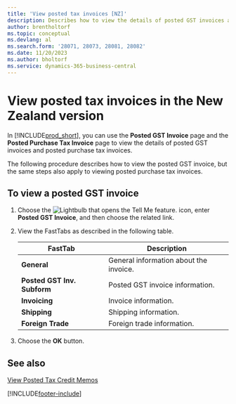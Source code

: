 ```yaml
---
title: 'View posted tax invoices [NZ]'
description: Describes how to view the details of posted GST invoices and posted purchase tax invoices in the New Zealand version.
author: brentholtorf
ms.topic: conceptual
ms.devlang: al
ms.search.form: '28071, 28073, 28081, 28082'
ms.date: 11/20/2023
ms.author: bholtorf
ms.service: dynamics-365-business-central
---
```

# <a name="view-posted-tax-invoices-in-the-new-zealand-version"></a>View posted tax invoices in the New Zealand version

In [!INCLUDE[prod_short](../../includes/prod_short.md)], you can use the **Posted GST Invoice** page and the **Posted Purchase Tax Invoice** page to view the details of posted GST invoices and posted purchase tax invoices.  

The following procedure describes how to view the posted GST invoice, but the same steps also apply to viewing posted purchase tax invoices.  

## <a name="to-view-a-posted-sales-tax-invoice"></a>To view a posted GST invoice
1. Choose the ![Lightbulb that opens the Tell Me feature.](../../media/ui-search/search_small.png "Tell me what you want to do") icon, enter **Posted GST Invoice**, and then choose the related link.  
2. View the FastTabs as described in the following table.  

    |FastTab|Description|  
    |-------------|---------------------------------------|  
    |**General**|General information about the invoice.|  
    |**Posted GST Inv. Subform**|Posted GST invoice information.|  
    |**Invoicing**|Invoice information.|  
    |**Shipping**|Shipping information.|  
    |**Foreign Trade**|Foreign trade information.|  

3.  Choose the **OK** button.  

## <a name="see-also"></a>See also
[View Posted Tax Credit Memos](how-to-view-posted-tax-credit-memos.md)


[!INCLUDE[footer-include](../../includes/footer-banner.md)]
